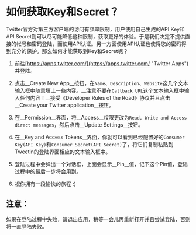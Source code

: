 如何获取Key和Secret？
===

Twitter官方对第三方客户端的访问有频率限制，用户使用自己生成的API Key和API Secret则可以尽可能降低这种限制，获取更好的体验。于是我们决定不提供直接的帐号和密码登陆，而使用API认证。另一方面使用API认证也使得您的密码得到充分的保护。那么如何才能获取到Key和Secret呢？

 1. 前往[https://apps.twitter.com/](https://apps.twitter.com/ "Twitter Apps")并登陆。

 2. 点击__Create New App__按钮，在`Name`、`Description`、`Website`这几个文本输入框中随意填上一些内容。__注意不要在`Callback URL`这个文本输入框中输入任何内容！__接受《Developer Rules of the Road》协议并且点击__Create your Twitter application__按钮。

 3. 在__Permission__界面，将__Access__权限更改为`Read, Write and Access direct messages`，然后点击__Update Settings__按钮。

 4. 在__Key and Access Tokens__界面，你就可以看到已经配置好的`Consumer Key(API Key)`和`Consumer Secret(API Secret)`了，将它们复制粘贴到Tweetin的登陆界面相应的文本输入框中。

 5. 登陆过程中会弹出一个对话框，上面会显示__Pin__值，记下这个Pin值，登陆过程中的最后一步将会用到。

 6. 祝你拥有一段愉快的旅程 :)

## 注意：

如果在登陆过程中失败，请退出应用，稍等一会儿再重新打开并且尝试登陆，否则将一直登陆失败。
